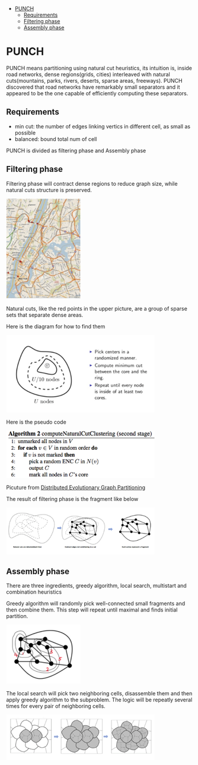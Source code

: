 - [PUNCH](#punch)
  - [Requirements](#requirements)
  - [Filtering phase](#filtering-phase)
  - [Assembly phase](#assembly-phase)

# PUNCH
PUNCH means partitioning using natural cut heuristics, its intuition is, inside road networks, dense regions(grids, cities) interleaved with natural cuts(mountains, parks, rivers, deserts, sparse areas, freeways).
PUNCH discovered that road networks have remarkably small separators and it appeared to be the one capable of efficiently computing these separators.

## Requirements
- min cut: the number of edges linking vertics in different cell, as small as possible
- balanced: bound total num of cell

PUNCH is divided as filtering phase and Assembly phase

## Filtering phase
Filtering phase will contract dense regions to reduce graph size, while natural cuts structure is preserved. 

<img src="../resource/pictures/natural_cut_point.png" alt="natural_cut_point" width="200"/>

Natural cuts, like the red points in the upper picture, are a group of sparse sets that separate dense areas.

Here is the diagram for how to find them

<img src="../resource/pictures/natural_cut_algorithm.png" alt="natural_cut_algorithm" width="400"/>

Here is the pseudo code

<img src="../resource/pictures/natural_cut_pseudo_code.png" alt="natural_cut_pseudo_code" width="400"/>

Picuture from [Distributed Evolutionary Graph Partitioning](https://arxiv.org/pdf/1110.0477.pdf)

The result of filtering phase is the fragment like below

<img src="../resource/pictures/punch_filter_phase_final.png" alt="punch_filter_phase_final" width="400"/>

## Assembly phase
There are three ingredients, greedy algorithm, local search, multistart and combination heuristics

Greedy algorithm will randomly pick well-connected small fragments and then combine them.  This step will repeat until maximal and finds initial partition.

<img src="../resource/pictures/punch_assembly_greedy_alg.png" alt="punch_assembly_greedy_alg" width="200"/>


The local search will pick two neighboring cells, disassemble them and then apply greedy algorithm to the subproblem.  The logic will be repeatly several times for every pair of neighboring cells.


<img src="../resource/pictures/punch_assembly_phase_local_search.png" alt="punch_assembly_phase_local_search" width="400"/>
